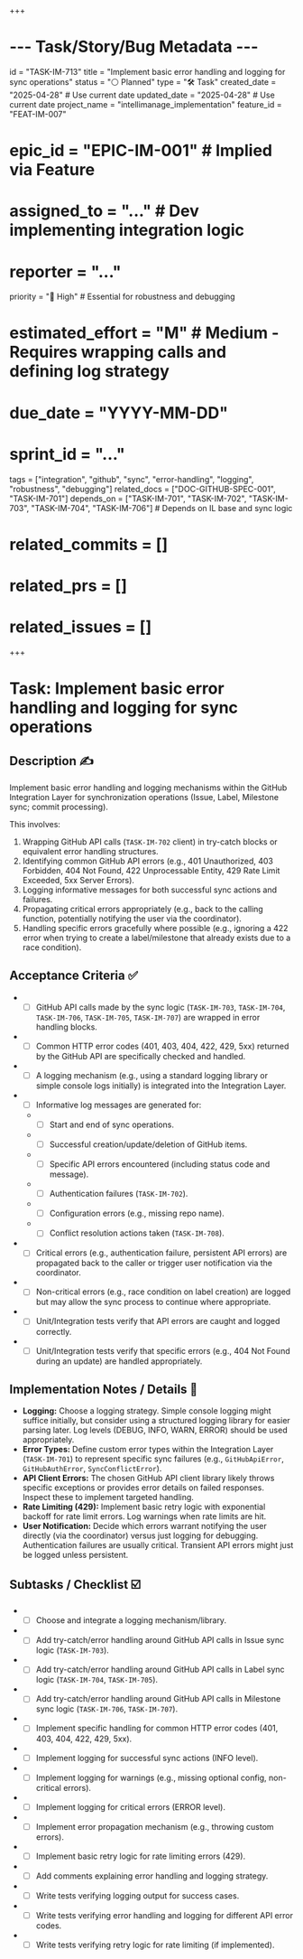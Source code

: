 +++
# --- Task/Story/Bug Metadata ---
id = "TASK-IM-713"
title = "Implement basic error handling and logging for sync operations"
status = "⚪️ Planned"
type = "🛠️ Task"
created_date = "2025-04-28" # Use current date
updated_date = "2025-04-28" # Use current date
project_name = "intellimanage_implementation"
feature_id = "FEAT-IM-007"
# epic_id = "EPIC-IM-001" # Implied via Feature
# assigned_to = "..." # Dev implementing integration logic
# reporter = "..."
priority = "🔼 High" # Essential for robustness and debugging
# estimated_effort = "M" # Medium - Requires wrapping calls and defining log strategy
# due_date = "YYYY-MM-DD"
# sprint_id = "..."
tags = ["integration", "github", "sync", "error-handling", "logging", "robustness", "debugging"]
related_docs = ["DOC-GITHUB-SPEC-001", "TASK-IM-701"]
depends_on = ["TASK-IM-701", "TASK-IM-702", "TASK-IM-703", "TASK-IM-704", "TASK-IM-706"] # Depends on IL base and sync logic
# related_commits = []
# related_prs = []
# related_issues = []
+++

# Task: Implement basic error handling and logging for sync operations

## Description ✍️

Implement basic error handling and logging mechanisms within the GitHub Integration Layer for synchronization operations (Issue, Label, Milestone sync; commit processing).

This involves:
1.  Wrapping GitHub API calls (`TASK-IM-702` client) in try-catch blocks or equivalent error handling structures.
2.  Identifying common GitHub API errors (e.g., 401 Unauthorized, 403 Forbidden, 404 Not Found, 422 Unprocessable Entity, 429 Rate Limit Exceeded, 5xx Server Errors).
3.  Logging informative messages for both successful sync actions and failures.
4.  Propagating critical errors appropriately (e.g., back to the calling function, potentially notifying the user via the coordinator).
5.  Handling specific errors gracefully where possible (e.g., ignoring a 422 error when trying to create a label/milestone that already exists due to a race condition).

## Acceptance Criteria ✅

*   - [ ] GitHub API calls made by the sync logic (`TASK-IM-703`, `TASK-IM-704`, `TASK-IM-706`, `TASK-IM-705`, `TASK-IM-707`) are wrapped in error handling blocks.
*   - [ ] Common HTTP error codes (401, 403, 404, 422, 429, 5xx) returned by the GitHub API are specifically checked and handled.
*   - [ ] A logging mechanism (e.g., using a standard logging library or simple console logs initially) is integrated into the Integration Layer.
*   - [ ] Informative log messages are generated for:
    *   - [ ] Start and end of sync operations.
    *   - [ ] Successful creation/update/deletion of GitHub items.
    *   - [ ] Specific API errors encountered (including status code and message).
    *   - [ ] Authentication failures (`TASK-IM-702`).
    *   - [ ] Configuration errors (e.g., missing repo name).
    *   - [ ] Conflict resolution actions taken (`TASK-IM-708`).
*   - [ ] Critical errors (e.g., authentication failure, persistent API errors) are propagated back to the caller or trigger user notification via the coordinator.
*   - [ ] Non-critical errors (e.g., race condition on label creation) are logged but may allow the sync process to continue where appropriate.
*   - [ ] Unit/Integration tests verify that API errors are caught and logged correctly.
*   - [ ] Unit/Integration tests verify that specific errors (e.g., 404 Not Found during an update) are handled appropriately.

## Implementation Notes / Details 📝

*   **Logging:** Choose a logging strategy. Simple console logging might suffice initially, but consider using a structured logging library for easier parsing later. Log levels (DEBUG, INFO, WARN, ERROR) should be used appropriately.
*   **Error Types:** Define custom error types within the Integration Layer (`TASK-IM-701`) to represent specific sync failures (e.g., `GitHubApiError`, `GitHubAuthError`, `SyncConflictError`).
*   **API Client Errors:** The chosen GitHub API client library likely throws specific exceptions or provides error details on failed responses. Inspect these to implement targeted handling.
*   **Rate Limiting (429):** Implement basic retry logic with exponential backoff for rate limit errors. Log warnings when rate limits are hit.
*   **User Notification:** Decide which errors warrant notifying the user directly (via the coordinator) versus just logging for debugging. Authentication failures are usually critical. Transient API errors might just be logged unless persistent.

## Subtasks / Checklist ☑️

*   - [ ] Choose and integrate a logging mechanism/library.
*   - [ ] Add try-catch/error handling around GitHub API calls in Issue sync logic (`TASK-IM-703`).
*   - [ ] Add try-catch/error handling around GitHub API calls in Label sync logic (`TASK-IM-704`, `TASK-IM-705`).
*   - [ ] Add try-catch/error handling around GitHub API calls in Milestone sync logic (`TASK-IM-706`, `TASK-IM-707`).
*   - [ ] Implement specific handling for common HTTP error codes (401, 403, 404, 422, 429, 5xx).
*   - [ ] Implement logging for successful sync actions (INFO level).
*   - [ ] Implement logging for warnings (e.g., missing optional config, non-critical errors).
*   - [ ] Implement logging for critical errors (ERROR level).
*   - [ ] Implement error propagation mechanism (e.g., throwing custom errors).
*   - [ ] Implement basic retry logic for rate limiting errors (429).
*   - [ ] Add comments explaining error handling and logging strategy.
*   - [ ] Write tests verifying logging output for success cases.
*   - [ ] Write tests verifying error handling and logging for different API error codes.
*   - [ ] Write tests verifying retry logic for rate limiting (if implemented).
